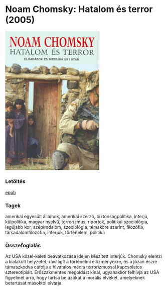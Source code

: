 # <a name="id_343">Noam Chomsky: Hatalom és terror (2005)</a>
<img src="https://github.com/BercziSandor/calibre_lib/raw/main/Noam%20Chomsky/Hatalom%20es%20terror%20%28343%29/cover.jpg" alt="cover" width="300"/>

### Letöltés
[epub](https://github.com/BercziSandor/calibre_lib/raw/main/Noam%20Chomsky/Hatalom%20es%20terror%20%28343%29/Hatalom%20es%20terror%20-%20Noam%20Chomsky.epub)

### Tagek
amerikai egyesült államok, amerikai szerző, biztonságpolitika, interjú, külpolitika, magyar nyelvű, terrorizmus, riportok, politikai szociológia, legújabb kor, szépirodalom, szociológia, témaköre szerint, filozófia, társadalomfilozófia, interjúk, történelem, politika

### Összefoglalás
<div>
<p>Az USA közel-keleti beavatkozása idején készített interjúk. Chomsky elemzi a kialakult helyzetet, rávilágít a történelmi előzményekre, és a józan észre támaszkodva cáfolja a hivatalos média terrorizmussal kapcsolatos sztereotípiáit. Erőszakmentes megoldást kínál, ugyanakkor felhívja az USA figyelmét arra, hogy tartsa be azokat a morális elveket, amelyeknek betartását másoktól elvárja.</p></div>


